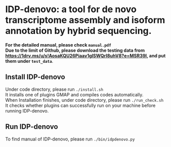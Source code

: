 # IDP-denovo: a tool for de novo transcriptome assembly and isoform annotation by hybrid sequencing.
**For the detailed manual, please check ``manual.pdf`` \
Due to the limit of Github, please download the testing data from https://1drv.ms/u/s!AosaKQU26Piaav1glSWQrI8uhV8?e=MSR39I, and put them under ``test_data``**.
## Install IDP-denovo
Under code directory, please run ``./install.sh``\
It installs one of plugins GMAP and compiles codes automatically. \
When Installation finishes, under code directory, please run ``./run_check.sh`` \
It checks whether plugins can successfully run on your machine before running IDP-denovo.
## Run IDP-denovo
To find manual of IDP-denovo, please run ``./bin/idpdenovo.py``
